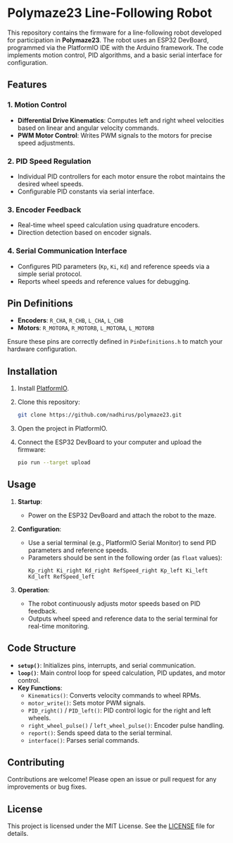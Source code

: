 # Polymaze23 Line-Following Robot

This repository contains the firmware for a line-following robot developed for participation in **Polymaze23**. The robot uses an ESP32 DevBoard, programmed via the PlatformIO IDE with the Arduino framework. The code implements motion control, PID algorithms, and a basic serial interface for configuration.

## Features

### 1. **Motion Control**
   - **Differential Drive Kinematics**: Computes left and right wheel velocities based on linear and angular velocity commands.
   - **PWM Motor Control**: Writes PWM signals to the motors for precise speed adjustments.

### 2. **PID Speed Regulation**
   - Individual PID controllers for each motor ensure the robot maintains the desired wheel speeds.
   - Configurable PID constants via serial interface.

### 3. **Encoder Feedback**
   - Real-time wheel speed calculation using quadrature encoders.
   - Direction detection based on encoder signals.

### 4. **Serial Communication Interface**
   - Configures PID parameters (`Kp`, `Ki`, `Kd`) and reference speeds via a simple serial protocol.
   - Reports wheel speeds and reference values for debugging.

## Pin Definitions
- **Encoders**: `R_CHA`, `R_CHB`, `L_CHA`, `L_CHB`
- **Motors**: `R_MOTORA`, `R_MOTORB`, `L_MOTORA`, `L_MOTORB`

Ensure these pins are correctly defined in `PinDefinitions.h` to match your hardware configuration.

## Installation

1. Install [PlatformIO](https://platformio.org/).
2. Clone this repository:
   ```bash
   git clone https://github.com/nadhirus/polymaze23.git
  	```

3. Open the project in PlatformIO.  
4. Connect the ESP32 DevBoard to your computer and upload the firmware:

    ```bash
    pio run --target upload
    ```

## Usage

1. **Startup**:
   - Power on the ESP32 DevBoard and attach the robot to the maze.

2. **Configuration**:
   - Use a serial terminal (e.g., PlatformIO Serial Monitor) to send PID parameters and reference speeds.
   - Parameters should be sent in the following order (as `float` values):
     ```text
     Kp_right Ki_right Kd_right RefSpeed_right Kp_left Ki_left Kd_left RefSpeed_left
     ```

3. **Operation**:
   - The robot continuously adjusts motor speeds based on PID feedback.
   - Outputs wheel speed and reference data to the serial terminal for real-time monitoring.

## Code Structure

- **`setup()`**: Initializes pins, interrupts, and serial communication.
- **`loop()`**: Main control loop for speed calculation, PID updates, and motor control.
- **Key Functions**:
  - `Kinematics()`: Converts velocity commands to wheel RPMs.
  - `motor_write()`: Sets motor PWM signals.
  - `PID_right()` / `PID_left()`: PID control logic for the right and left wheels.
  - `right_wheel_pulse()` / `left_wheel_pulse()`: Encoder pulse handling.
  - `report()`: Sends speed data to the serial terminal.
  - `interface()`: Parses serial commands.

## Contributing

Contributions are welcome! Please open an issue or pull request for any improvements or bug fixes.

## License

This project is licensed under the MIT License. See the [LICENSE](LICENSE) file for details.
